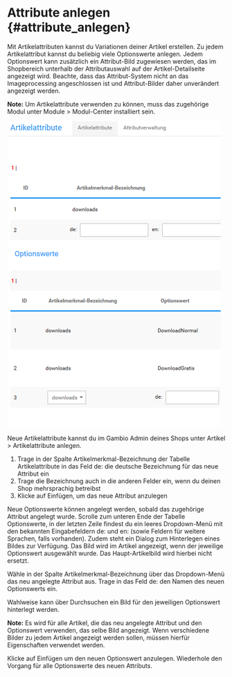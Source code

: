 # Attribute anlegen {#attribute_anlegen}

Mit Artikelattributen kannst du Variationen deiner Artikel erstellen. Zu jedem Artikelattribut kannst du beliebig viele Optionswerte anlegen. Jedem Optionswert kann zusätzlich ein Attribut-Bild zugewiesen werden, das im Shopbereich unterhalb der Attributauswahl auf der Artikel-Detailseite angezeigt wird. Beachte, dass das Attribut-System nicht an das Imageprocessing angeschlossen ist und Attribut-Bilder daher unverändert angezeigt werden.

**Note:** Um Artikelattribute verwenden zu können, muss das zugehörige Modul unter Module \> Modul-Center installiert sein.

![](Bilder/Abb088_Artikelattribute.png "Artikelattribute")

Neue Artikelattribute kannst du im Gambio Admin deines Shops unter Artikel \> Artikelattribute anlegen.

1.  Trage in der Spalte Artikelmerkmal-Bezeichnung der Tabelle Artikelattribute in das Feld de: die deutsche Bezeichnung für das neue Attribut ein
2.  Trage die Bezeichnung auch in die anderen Felder ein, wenn du deinen Shop mehrsprachig betreibst
3.  Klicke auf Einfügen, um das neue Attribut anzulegen

Neue Optionswerte können angelegt werden, sobald das zugehörige Attribut angelegt wurde. Scrolle zum unteren Ende der Tabelle Optionswerte, in der letzten Zeile findest du ein leeres Dropdown-Menü mit den bekannten Eingabefeldern de: und en: \(sowie Feldern für weitere Sprachen, falls vorhanden\). Zudem steht ein Dialog zum Hinterlegen eines Bildes zur Verfügung. Das Bild wird im Artikel angezeigt, wenn der jeweilige Optionswert ausgewählt wurde. Das Haupt-Artikelbild wird hierbei nicht ersetzt.

Wähle in der Spalte Artikelmerkmal-Bezeichnung über das Dropdown-Menü das neu angelegte Attribut aus. Trage in das Feld de: den Namen des neuen Optionswerts ein.

Wahlweise kann über Durchsuchen ein Bild für den jeweiligen Optionswert hinterlegt werden.

**Note:** Es wird für alle Artikel, die das neu angelegte Attribut und den Optionswert verwenden, das selbe Bild angezeigt. Wenn verschiedene Bilder zu jedem Artikel angezeigt werden sollen, müssen hierfür Eigenschaften verwendet werden.

Klicke auf Einfügen um den neuen Optionswert anzulegen. Wiederhole den Vorgang für alle Optionswerte des neuen Attributs.



